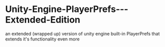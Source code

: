 # Unity-Engine-PlayerPrefs---Extended-Edition
an extended (wrapped up) version of unity engine built-in PlayerPrefs that extends it's functionality even more
